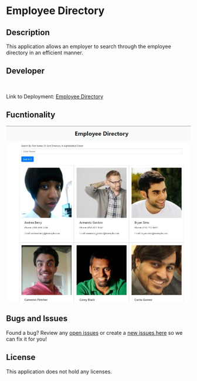 # Employee Directory

## Description


This application allows an employer to search through the employee directory in an efficient manner.

## Developer 
 
<br>

Link to Deployment: [Employee Directory](https://dbridgman1.github.io/Employee-Directory-React/)

## Fucntionality

![Screenshot](public/Screenshot.JPG)

## Bugs and Issues
Found a bug? Review any [open issues][open-issues] or create a [new issues here][new-issue] so we can fix it for you!

## License
This application does not hold any licenses.

[open-issues]: https://github.com/dbridgman1/Employee-Directory-React/issues
[new-issue]: https://github.com/dbridgman1/Employee-Directory-React/issues/new